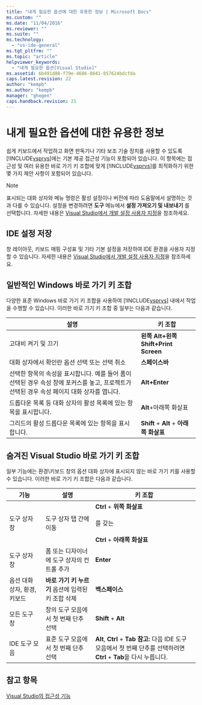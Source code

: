```yaml
---
title: "내게 필요한 옵션에 대한 유용한 정보 | Microsoft Docs"
ms.custom: ""
ms.date: "11/04/2016"
ms.reviewer: ""
ms.suite: ""
ms.technology: 
  - "vs-ide-general"
ms.tgt_pltfrm: ""
ms.topic: "article"
helpviewer_keywords: 
  - "내게 필요한 옵션[Visual Studio]"
ms.assetid: 6b491d88-f79e-4686-8841-857624bdcfda
caps.latest.revision: 22
author: "kempb"
ms.author: "kempb"
manager: "ghogen"
caps.handback.revision: 21
---
```

# <a name="accessibility-tips-and-tricks"></a>내게 필요한 옵션에 대한 유용한 정보
쉽게 키보드에서 작업하고 화면 판독기나 기타 보조 기술 장치를 사용할 수 있도록 [!INCLUDE[vsprvs](../../code-quality/includes/vsprvs_md.md)]에는 기본 제공 접근성 기능이 포함되어 있습니다. 이 항목에는 접근성 및 여러 유용한 바로 가기 키 조합에 맞게 [!INCLUDE[vsprvs](../../code-quality/includes/vsprvs_md.md)]를 최적화하기 위한 몇 가지 제안 사항이 포함되어 있습니다.  
  
> [!NOTE]
>  표시되는 대화 상자와 메뉴 명령은 활성 설정이나 버전에 따라 도움말에서 설명하는 것과 다를 수 있습니다. 설정을 변경하려면 **도구** 메뉴에서 **설정 가져오기 및 내보내기** 를 선택합니다. 자세한 내용은 [Visual Studio에서 개발 설정 사용자 지정](http://msdn.microsoft.com/en-us/22c4debb-4e31-47a8-8f19-16f328d7dcd3)을 참조하세요.  
  
## <a name="save-your-ide-settings"></a>IDE 설정 저장  
 창 레이아웃, 키보드 매핑 구성표 및 기타 기본 설정을 저장하여 IDE 환경을 사용자 지정할 수 있습니다. 자세한 내용은 [Visual Studio에서 개발 설정 사용자 지정](http://msdn.microsoft.com/en-us/22c4debb-4e31-47a8-8f19-16f328d7dcd3)을 참조하세요.  
  
## <a name="common-windows-shortcut-key-combinations"></a>일반적인 Windows 바로 가기 키 조합  
 다양한 표준 Windows 바로 가기 키 조합을 사용하여 [!INCLUDE[vsprvs](../../code-quality/includes/vsprvs_md.md)] 내에서 작업을 수행할 수 있습니다. 이러한 바로 가기 키 조합 중 일부는 다음과 같습니다.  
  
|설명|키 조합|  
|-----------------|---------------------|  
|고대비 켜기 및 끄기|**왼쪽 Alt+왼쪽 Shift+Print Screen**|  
|대화 상자에서 확인란 옵션 선택 또는 선택 취소|**스페이스바**|  
|선택한 항목의 속성을 표시합니다. 예를 들어 폼이 선택된 경우 속성 창에 포커스를 놓고, 프로젝트가 선택된 경우 속성 페이지 대화 상자를 엽니다.|**Alt+Enter**|  
|드롭다운 목록 등 대화 상자의 활성 목록에 있는 항목을 표시합니다.|**Alt**+아래쪽 화살표|  
|그리드의 활성 드롭다운 목록에 있는 항목을 표시합니다.|**Shift** + **Alt** + **아래쪽 화살표**|  
  
## <a name="hidden-visual-studio-shortcut-key-combinations"></a>숨겨진 Visual Studio 바로 가기 키 조합  
 일부 기능에는 환경\키보드 창의 옵션 대화 상자에 표시되지 않는 바로 가기 키를 사용할 수 있습니다. 이러한 바로 가기 키 조합은 다음과 같습니다.  
  
|기능|설명|키 조합|  
|-------------|-----------------|---------------------|  
|도구 상자 창|도구 상자 탭 간에 이동|**Ctrl** + **위쪽 화살표**<br /><br /> 를 갖는<br /><br /> **Ctrl** + **아래쪽 화살표**|  
|도구 상자 창|폼 또는 디자이너에 도구 상자의 컨트롤 추가|**Enter**|  
|옵션 대화 상자, 환경, 키보드|**바로 가기 키 누르기** 옵션에 입력된 키 조합 삭제|**백스페이스**|  
|모든 도구 창|창의 도구 모음에서 첫 번째 단추 선택|**Shift** + **Alt**|  
|IDE 도구 모음|표준 도구 모음에서 첫 번째 단추 선택|**Alt**, **Ctrl** + **Tab** **참고:** 다음 IDE 도구 모음에서 첫 번째 단추를 선택하려면 **Ctrl** + **Tab**을 다시 누릅니다.|  
  
## <a name="see-also"></a>참고 항목  
 [Visual Studio의 접근성 기능](../../ide/reference/accessibility-features-of-visual-studio.md)


<!--HONumber=Feb17_HO4-->


